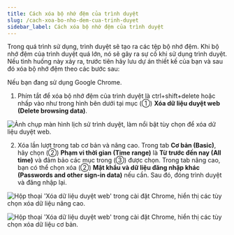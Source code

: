 ```yaml
---
title: Cách xóa bộ nhớ đệm của trình duyệt
slug: /cach-xoa-bo-nho-dem-cua-trinh-duyet
sidebar_label: Cách xóa bộ nhớ đệm của trình duyệt
---
```


Trong quá trình sử dụng, trình duyệt sẽ tạo ra các tệp bộ nhớ đệm. Khi bộ nhớ đệm của trình duyệt quá lớn, nó sẽ gây ra sự cố khi sử dụng trình duyệt. Nếu tình huống này xảy ra, trước tiên hãy lưu dự án thiết kế của bạn và sau đó xóa bộ nhớ đệm theo các bước sau:

Nếu bạn đang sử dụng Google Chrome.

1. Phím tắt để xóa bộ nhớ đệm của trình duyệt là ctrl+shift+delete hoặc nhấp vào như trong hình bên dưới tại mục (①) **Xóa dữ liệu duyệt web (Delete browsing data)**.

![Ảnh chụp màn hình lịch sử trình duyệt, làm nổi bật tùy chọn để xóa dữ liệu duyệt web.](https://storage.googleapis.com/jegavn_kb/image_jegavn/87.1.png)

2. Xóa lần lượt trong tab cơ bản và nâng cao. Trong tab **Cơ bản (Basic)**, hãy chọn (②) **Phạm vi thời gian (Time range)** là **Từ trước đến nay (All time)** và đảm bảo các mục trong (③) được chọn. Trong tab nâng cao, bạn có thể chọn xóa (②) **Mật khẩu và dữ liệu đăng nhập khác (Passwords and other sign-in data)** nếu cần. Sau đó, đóng trình duyệt và đăng nhập lại.

![Hộp thoại 'Xóa dữ liệu duyệt web' trong cài đặt Chrome, hiển thị các tùy chọn xóa dữ liệu nâng cao.](https://storage.googleapis.com/jegavn_kb/image_jegavn/87.2.png)

![Hộp thoại 'Xóa dữ liệu duyệt web' trong cài đặt Chrome, hiển thị các tùy chọn xóa dữ liệu cơ bản.](https://storage.googleapis.com/jegavn_kb/image_jegavn/87.3.png)